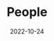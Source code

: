 ---
title: People
date: 2022-10-24

type: landing

sections:
  - block: people
    content:
      title: #Meet the Team
      # Choose which groups/teams of users to display.
      #   Edit `user_groups` in each user's profile to add them to one or more of these groups.
      user_groups:
          - Principal Investigators
          - PhD Students
          - Master Students
          - Undergraduate Students
          - Postdoctoral Fellow, Research Assistant, & Students
          - Alumni
      sort_by: Params.last_name
      sort_ascending: true
    design:
      show_interests: false
      show_role: true
      show_social: true
---